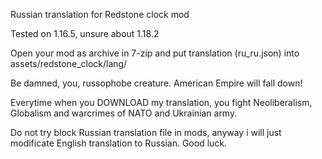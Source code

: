 Russian translation for Redstone clock mod

Tested on 1.16.5, unsure about 1.18.2

Open your mod as archive in 7-zip and put translation (ru_ru.json) into assets/redstone_clock/lang/

Be damned, you, russophobe creature. American Empire will fall down!

Everytime when you DOWNLOAD my translation, you fight Neoliberalism, Globalism and warcrimes of NATO and Ukrainian army.

Do not try block Russian translation file in mods, anyway i will just modificate English translation to Russian. Good luck.
